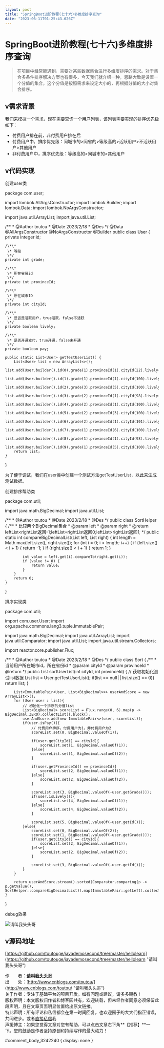 ```yaml
---
layout: post
title: "SpringBoot进阶教程(七十六)多维度排序查询"
date: "2023-06-11T01:25:43.626Z"
---
```

SpringBoot进阶教程(七十六)多维度排序查询
==========================

> 在项目中经常能遇到，需要对某些数据集合进行多维度排序的需求。对于集合多条件排序解决方案也有很多，今天我们就介绍一种，思路大致是设置一个分值的集合，这个分值是按照需求来设定大小的，再根据分值的大小对集合排序。

v需求背景
-----

我们来模拟一个需求，现在需要查询一个用户列表，该列表需要实现的排序优先级如下：

*   付费用户排在前，非付费用户排在后
*   付费用户中，排序优先级：同城市的>同省的>等级高的>活跃用户>不活跃用户>其他用户
*   非付费用户中，排序优先级：等级高的>同城市的>其他用户

v代码实现
-----

创建user类

package com.user;

import lombok.AllArgsConstructor;
import lombok.Builder;
import lombok.Data;
import lombok.NoArgsConstructor;

import java.util.ArrayList;
import java.util.List;

/\*\*
 \* @Author toutou
 \* @Date 2023/2/18
 \* @Des
 \*/
@Data
@AllArgsConstructor
@NoArgsConstructor
@Builder
public class User {
    private Integer id;

    /\*\*
     \* 等级
     \*/
    private int grade;

    /\*\*
     \* 所在省份id
     \*/
    private int provinceId;

    /\*\*
     \* 所在城市ID
     \*/
    private int cityId;

    /\*\*
     \* 是否是活跃用户，true活跃，false不活跃
     \*/
    private boolean lively;

    /\*\*
     \* 是否开通支付，true开通，false未开通
     \*/
    private boolean pay;

    public static List<User> getTestUserList() {
        List<User> list = new ArrayList<>();
        list.add(User.builder().id(0).grade(1).provinceId(1).cityId(22).lively(false).pay(false).build());
        list.add(User.builder().id(1).grade(1).provinceId(1).cityId(100).lively(true).pay(true).build());
        list.add(User.builder().id(2).grade(3).provinceId(5).cityId(100).lively(true).pay(true).build());
        list.add(User.builder().id(3).grade(2).provinceId(1).cityId(98).lively(true).pay(true).build());
        list.add(User.builder().id(4).grade(2).provinceId(1).cityId(100).lively(true).pay(true).build());
        list.add(User.builder().id(5).grade(2).provinceId(3).cityId(100).lively(true).pay(true).build());
        list.add(User.builder().id(6).grade(2).provinceId(1).cityId(101).lively(true).pay(false).build());
        list.add(User.builder().id(7).grade(1).provinceId(6).cityId(100).lively(false).pay(true).build());
        list.add(User.builder().id(8).grade(1).provinceId(1).cityId(98).lively(true).pay(false).build());
        list.add(User.builder().id(9).grade(1).provinceId(5).cityId(100).lively(true).pay(true).build());
        return list;
    }
}

为了便于调试，我们在user类中创建一个测试方法getTestUserList，以此来生成测试数据。

创建排序帮助类

package com.util;

import java.math.BigDecimal;
import java.util.List;

/\*\*
 \* @Author toutou
 \* @Date 2023/2/18
 \* @Des
 \*/
public class SortHelper {
    /\*\*
     \* 比较两个BigDecimal集合
     \* @param left
     \* @param right
     \* @return leftList<rightList返回-1;leftList=rightList返回0;leftList>rightList返回1;
     \*/
    public static int compareBigDecimalList(List<BigDecimal> left, List<BigDecimal> right) {
        int length = Math.max(left.size(), right.size());
        for (int i = 0; i < length; i++) {
            if (left.size() < i + 1) {
                return -1;
            }
            if (right.size() < i + 1) {
                return 1;
            }

            int value = left.get(i).compareTo(right.get(i));
            if (value != 0) {
                return value;
            }
        }
        return 0;
    }
}

排序实现类

package com.util;

import com.user.User;
import org.apache.commons.lang3.tuple.ImmutablePair;

import java.math.BigDecimal;
import java.util.ArrayList;
import java.util.Comparator;
import java.util.List;
import java.util.stream.Collectors;

import reactor.core.publisher.Flux;

/\*\*
 \* @Author toutou
 \* @Date 2023/2/18
 \* @Des
 \*/
public class Sort {
    /\*\*
     \* 当前用户所在城市id，所在省份id
     \* @param cityId
     \* @param provinceId
     \* @return
     \*/
    public List<User> sortUserList(int cityId, int provinceId) {
        // 获取初始化测试list数据
        List<User> list = User.getTestUserList();
        if(list == null || list.size() == 0){
            return list;
        }

        List<ImmutablePair<User, List<BigDecimal>>> userAndScore = new ArrayList<>();
        for (User user : list){
            // 初始化一个排序的分值list
            List<BigDecimal> scoreList = Flux.range(0, 6).map(p -> BigDecimal.ZERO).collectList().block();
            userAndScore.add(new ImmutablePair<>(user, scoreList));
            if(user.isPay()){
                // 付费用户排序，付费用户为1，非付费用户为2
                scoreList.set(0, BigDecimal.valueOf(1));

                if(user.getCityId() == cityId){
                    scoreList.set(1, BigDecimal.valueOf(1));
                }else{
                    scoreList.set(1, BigDecimal.valueOf(2));
                }

                if(user.getProvinceId() == provinceId){
                    scoreList.set(2, BigDecimal.valueOf(1));
                }else{
                    scoreList.set(2, BigDecimal.valueOf(2));
                }

                scoreList.set(3, BigDecimal.valueOf(-user.getGrade()));
                if(user.isLively()){
                    scoreList.set(4, BigDecimal.valueOf(1));
                }else{
                    scoreList.set(4, BigDecimal.valueOf(2));
                }

                scoreList.set(5, BigDecimal.valueOf(-user.getId()));
            }else{
                scoreList.set(0, BigDecimal.valueOf(2));
                scoreList.set(1, BigDecimal.valueOf(-user.getGrade()));
                if(user.getCityId() == cityId){
                    scoreList.set(2, BigDecimal.valueOf(1));
                }else{
                    scoreList.set(2, BigDecimal.valueOf(2));
                }

                scoreList.set(3, BigDecimal.valueOf(-user.getId()));
            }
        }

        return userAndScore.stream().sorted(Comparator.comparing(p -> p.getValue(), SortHelper::compareBigDecimalList)).map(ImmutablePair::getLeft).collect(Collectors.toList());
    }
}

debug效果

![请叫我头头哥](https://img2023.cnblogs.com/blog/506684/202302/506684-20230217152232926-1355634066.png)

v源码地址
-----

[https://github.com/toutouge/javademosecond/tree/master/hellolearn](https://github.com/toutouge/javademosecond/tree/master/hellolearn "请叫我头头哥")

  
作　　者：**[请叫我头头哥](http://www.cnblogs.com/toutou/ "请叫我头头哥")**  
出　　处：[http://www.cnblogs.com/toutou/](http://www.cnblogs.com/toutou/ "请叫我头头哥")  
关于作者：专注于基础平台的项目开发。如有问题或建议，请多多赐教！  
版权声明：本文版权归作者和博客园共有，欢迎转载，但未经作者同意必须保留此段声明，且在文章页面明显位置给出原文链接。  
特此声明：所有评论和私信都会在第一时间回复。也欢迎园子的大大们指正错误，共同进步。或者[直接私信](http://msg.cnblogs.com/msg/send/请叫我头头哥 "请叫我头头哥")我  
声援博主：如果您觉得文章对您有帮助，可以点击文章右下角**【推荐】**一下。您的鼓励是作者坚持原创和持续写作的最大动力！  

#comment\_body\_3242240 { display: none }